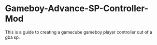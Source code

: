 # Gameboy-Advance-SP-Controller-Mod
This is a guide to creating a gamecube gameboy player controller out of a gba sp.
